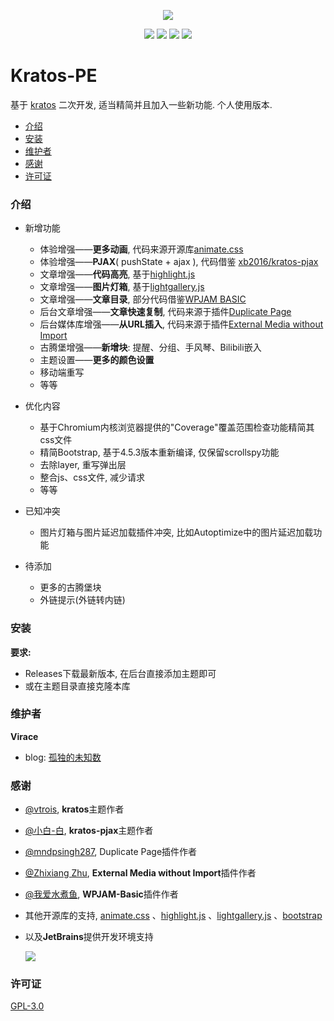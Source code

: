 <p align="center">
<img src="https://cdn.jsdelivr.net/gh/virace/kratos-pe@main/assets/img/options/about.png">
</p>

<p align="center">
<img src="https://img.shields.io/badge/php-%3E%3D7.0-777BB4?style=flat-square&logo=php&logoColor=#777BB4">
<img src="https://img.shields.io/badge/wordpress-v5.9%20tested-21759B?style=flat-square&logo=wordpress">
<a href="https://www.jsdelivr.com/package/gh/virace/kratos-pe" target="_blank"><img src="https://data.jsdelivr.com/v1/package/gh/virace/kratos-pe/badge"></a>
<img src="https://img.shields.io/github/license/virace/kratos-pe?color=%234c1&style=flat-square">
</p>

# Kratos-PE

基于 [kratos](https://github.com/seatonjiang/kratos) 二次开发, 适当精简并且加入一些新功能. 个人使用版本.

- [介绍](#介绍)
- [安装](#安装)
- [维护者](#维护者)
- [感谢](#感谢)
- [许可证](#许可证)

### 介绍

- 新增功能
    - 体验增强——**更多动画**, 代码来源开源库[animate.css](https://github.com/animate-css/animate.css)
    - 体验增强——**PJAX**( pushState + ajax ),
      代码借鉴 [xb2016/kratos-pjax](https://github.com/xb2016/kratos-pjax/blob/master/static/js/pjax.js)
    - 文章增强——**代码高亮**, 基于[highlight.js](https://highlightjs.org/)
    - 文章增强——**图片灯箱**, 基于[lightgallery.js](https://sachinchoolur.github.io/lightgallery.js/)
    - 文章增强——**文章目录**, 部分代码借鉴[WPJAM BASIC](https://wordpress.org/plugins/wpjam-basic/)
    - 后台文章增强——**文章快速复制**, 代码来源于插件[Duplicate Page](https://wordpress.org/plugins/duplicate-page/)
    - 后台媒体库增强——**从URL插入**,
      代码来源于插件[External Media without Import](https://github.com/zzxiang/external-media-without-import)
    - 古腾堡增强——**新增块**: 提醒、分组、手风琴、Bilibili嵌入
    - 主题设置——**更多的颜色设置**
    - 移动端重写
    - 等等

- 优化内容
    - 基于Chromium内核浏览器提供的"Coverage"覆盖范围检查功能精简其css文件
    - 精简Bootstrap, 基于4.5.3版本重新编译, 仅保留scrollspy功能
    - 去除layer, 重写弹出层
    - 整合js、css文件, 减少请求
    - 等等

- 已知冲突
    - 图片灯箱与图片延迟加载插件冲突, 比如Autoptimize中的图片延迟加载功能

- 待添加
    - 更多的古腾堡块
    - 外链提示(外链转内链)

### 安装

**要求:**

- Releases下载最新版本, 在后台直接添加主题即可
- 或在主题目录直接克隆本库

### 维护者

**Virace**

- blog: [孤独的未知数](https://x-item.com)

### 感谢

- [@vtrois](https://www.vtrois.com), **kratos**主题作者
- [@小白-白](https://github.com/xb2016), **kratos-pjax**主题作者
- [@mndpsingh287](https://profiles.wordpress.org/mndpsingh287/), Duplicate Page插件作者
- [@Zhixiang Zhu](https://github.com/zzxiang), **External Media without Import**插件作者
- [@我爱水煮鱼](https://blog.wpjam.com/project/wpjam-basic/), **WPJAM-Basic**插件作者
- 其他开源库的支持, [animate.css](https://github.com/animate-css/animate.css)
  、[highlight.js](https://github.com/highlightjs/highlight.js)
  、[lightgallery.js](https://github.com/sachinchoolur/lightgallery.js) 、[bootstrap](https://github.com/twbs/bootstrap)
- 以及**JetBrains**提供开发环境支持

  <a href="https://www.jetbrains.com/?from=kratos-pe" target="_blank"><img src="https://cdn.jsdelivr.net/gh/virace/kratos-pe@main/jetbrains.svg"></a>

### 许可证

[GPL-3.0](LICENSE)